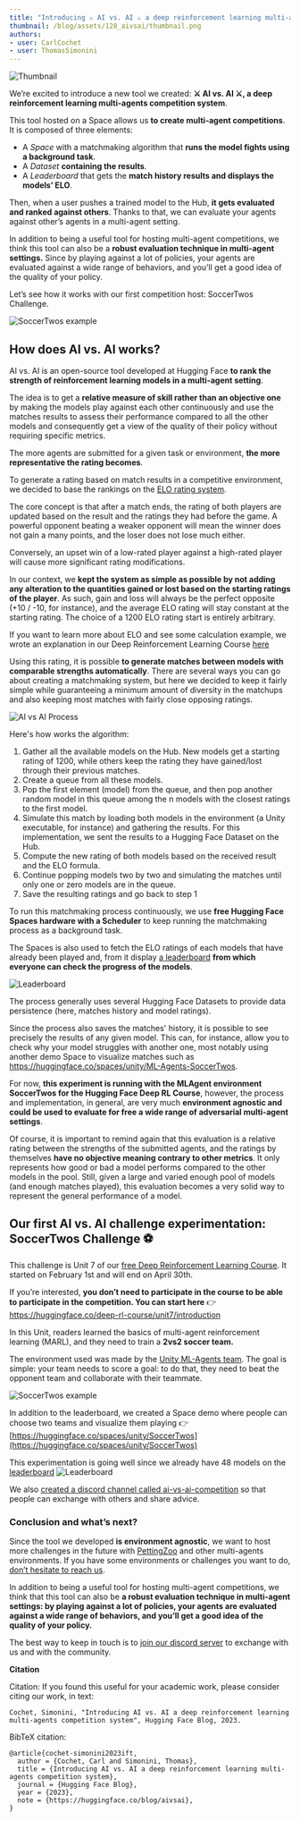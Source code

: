 ```yaml
---
title: "Introducing ⚔️ AI vs. AI ⚔️ a deep reinforcement learning multi-agents competition system"
thumbnail: /blog/assets/128_aivsai/thumbnail.png
authors:
- user: CarlCochet
- user: ThomasSimonini
---
```

<!-- {blog_metadata} -->
<!-- {authors} -->

![Thumbnail](assets/128_aivsai/thumbnail.png)

We’re excited to introduce a new tool we created: **⚔️ AI vs. AI ⚔️, a deep reinforcement learning multi-agents competition system**.

This tool hosted on a Space allows us **to create multi-agent competitions**. It is composed of three elements:

- A *Space* with a matchmaking algorithm that **runs the model fights using a background task**.
- A *Dataset* **containing the results**.
- A *Leaderboard* that gets the **match history results and displays the models’ ELO**.

Then, when a user pushes a trained model to the Hub, **it gets evaluated and ranked against others**. Thanks to that, we can evaluate your agents against other’s agents in a multi-agent setting.

In addition to being a useful tool for hosting multi-agent competitions, we think this tool can also be a **robust evaluation technique in multi-agent settings.** Since by playing against a lot of policies, your agents are evaluated against a wide range of behaviors, and you’ll get a good idea of the quality of your policy.

Let’s see how it works with our first competition host: SoccerTwos Challenge.

![SoccerTwos example](assets/128_aivsai/soccertwos.gif)

## How does AI vs. AI works?

AI vs. AI is an open-source tool developed at Hugging Face **to rank the strength of reinforcement learning models in a multi-agent setting**.

The idea is to get a **relative measure of skill rather than an objective one** by making the models play against each other continuously and use the matches results to assess their performance compared to all the other models and consequently get a view of the quality of their policy without requiring specific metrics.

The more agents are submitted for a given task or environment, **the more representative the rating becomes**.

To generate a rating based on match results in a competitive environment, we decided to base the rankings on the [ELO rating system](https://en.wikipedia.org/wiki/Elo_rating_system).

The core concept is that after a match ends, the rating of both players are updated based on the result and the ratings they had before the game. A powerful opponent beating a weaker opponent will mean the winner does not gain a many points, and the loser does not lose much either.

Conversely, an upset win of a low-rated player against a high-rated player will cause more significant rating modifications.

In our context, we **kept the system as simple as possible by not adding any alteration to the quantities gained or lost based on the starting ratings of the player**. As such, gain and loss will always be the perfect opposite (+10 / -10, for instance), and the average ELO rating will stay constant at the starting rating. The choice of a 1200 ELO rating start is entirely arbitrary.

If you want to learn more about ELO and see some calculation example, we wrote an explanation in our Deep Reinforcement Learning Course [here](https://huggingface.co/deep-rl-course/unit7/self-play?fw=pt#the-elo-score-to-evaluate-our-agent)

Using this rating, it is possible **to generate matches between models with comparable strengths automatically**. There are several ways you can go about creating a matchmaking system, but here we decided to keep it fairly simple while guaranteeing a minimum amount of diversity in the matchups and also keeping most matches with fairly close opposing ratings.

![AI vs AI Process](assets/128_aivsai/aivsai.png)

Here's how works the algorithm:
1. Gather all the available models on the Hub. New models get a starting rating of 1200, while others keep the rating they have gained/lost through their previous matches.
2. Create a queue from all these models.
3. Pop the first element (model) from the queue, and then pop another random model in this queue among the n models with the closest ratings to the first model.
4. Simulate this match by loading both models in the environment (a Unity executable, for instance) and gathering the results. For this implementation, we sent the results to a Hugging Face Dataset on the Hub.
5. Compute the new rating of both models based on the received result and the ELO formula.
6. Continue popping models two by two and simulating the matches until only one or zero models are in the queue.
7. Save the resulting ratings and go back to step 1

To run this matchmaking process continuously, we use **free Hugging Face Spaces hardware with a Scheduler** to keep running the matchmaking process as a background task.

The Spaces is also used to fetch the ELO ratings of each models that have already been played and, from it display [a leaderboard](https://huggingface.co/spaces/huggingface-projects/AIvsAI-SoccerTwos) **from which everyone can check the progress of the models**.

![Leaderboard](assets/128_aivsai/leaderboard.png)

The process generally uses several Hugging Face Datasets to provide data persistence (here, matches history and model ratings).

Since the process also saves the matches' history, it is possible to see precisely the results of any given model. This can, for instance, allow you to check why your model struggles with another one, most notably using another demo Space to visualize matches such as https://huggingface.co/spaces/unity/ML-Agents-SoccerTwos.

For now, **this experiment is running with the MLAgent environment SoccerTwos for the Hugging Face Deep RL Course**, however, the process and implementation, in general, are very much **environment agnostic and could be used to evaluate for free a wide range of adversarial multi-agent settings**.

Of course, it is important to remind again that this evaluation is a relative rating between the strengths of the submitted agents, and the ratings by themselves **have no objective meaning contrary to other metrics**. It only represents how good or bad a model performs compared to the other models in the pool. Still, given a large and varied enough pool of models (and enough matches played), this evaluation becomes a very solid way to represent the general performance of a model.


## Our first AI vs. AI challenge experimentation: SoccerTwos Challenge ⚽

This challenge is Unit 7 of our [free Deep Reinforcement Learning Course](https://huggingface.co/deep-rl-course/unit0/introduction). It started on February 1st and will end on April 30th.

If you’re interested, **you don’t need to participate in the course to be able to participate in the competition. You can start here** 👉 https://huggingface.co/deep-rl-course/unit7/introduction

In this Unit, readers learned the basics of multi-agent reinforcement learning (MARL), and they need to train a **2vs2 soccer team.**

The environment used was made by the [Unity ML-Agents team](https://github.com/Unity-Technologies/ml-agents). The goal is simple: your team needs to score a goal: to do that, they need to beat the opponent team and collaborate with their teammate.

![SoccerTwos example](assets/128_aivsai/soccertwos.gif)

In addition to the leaderboard, we created a Space demo where people can choose two teams and visualize them playing 👉[https://huggingface.co/spaces/unity/SoccerTwos](https://huggingface.co/spaces/unity/SoccerTwos)

This experimentation is going well since we already have 48 models on the [leaderboard](https://huggingface.co/spaces/huggingface-projects/AIvsAI-SoccerTwos)
![Leaderboard](assets/128_aivsai/leaderboard.png)

We also [created a discord channel called ai-vs-ai-competition](http://hf.co/discord/join) so that people can exchange with others and share advice.

### Conclusion and what’s next?

Since the tool we developed **is environment agnostic**, we want to host more challenges in the future with [PettingZoo](https://pettingzoo.farama.org/) and other multi-agents environments. If you have some environments or challenges you want to do, <a href="mailto:thomas.simonini@huggingface.co">don’t hesitate to reach us</a>.

In addition to being a useful tool for hosting multi-agent competitions, we think that this tool can also be **a robust evaluation technique in multi-agent settings: by playing against a lot of policies, your agents are evaluated against a wide range of behaviors, and you’ll get a good idea of the quality of your policy.**

The best way to keep in touch is to [join our discord server](http://hf.co/discord/join) to exchange with us and with the community.

****************Citation****************

Citation: If you found this useful for your academic work, please consider citing our work, in text:

`Cochet, Simonini, "Introducing AI vs. AI a deep reinforcement learning multi-agents competition system", Hugging Face Blog, 2023.`

BibTeX citation:

```
@article{cochet-simonini2023ift,
  author = {Cochet, Carl and Simonini, Thomas},
  title = {Introducing AI vs. AI a deep reinforcement learning multi-agents competition system},
  journal = {Hugging Face Blog},
  year = {2023},
  note = {https://huggingface.co/blog/aivsai},
}
```

